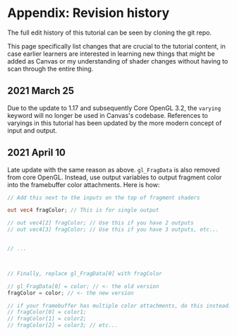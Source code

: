 # Appendix: Revision history

The full edit history of this tutorial can be seen by cloning the git repo.

This page specifically list changes that are crucial to the tutorial content, in case earlier learners are interested in learning new things that might be added as Canvas or my understanding of shader changes without having to scan through the entire thing.

## 2021 March 25 

Due to the update to 1.17 and subsequently Core OpenGL 3.2, the `varying` keyword will no longer be used in Canvas's codebase. References to varyings in this tutorial has been updated by the more modern concept of input and output.

## 2021 April 10

Late update with the same reason as above. `gl_FragData` is also removed from core OpenGL. Instead, use output variables to output fragment color into the framebuffer color attachments. Here is how:

```glsl
// Add this next to the inputs on the top of fragment shaders

out vec4 fragColor; // This is for single output

// out vec4[2] fragColor; // Use this if you have 2 outputs
// out vec4[3] fragColor; // Use this if you have 3 outputs, etc...


// ...



// Finally, replace gl_FragData[0] with fragColor

// gl_FragData[0] = color; // <- the old version
fragColor = color; // <- the new version

// if your framebuffer has multiple color attachments, do this instead:
// fragColor[0] = color1;
// fragColor[1] = color2;
// fragColor[2] = color3; // etc...

```